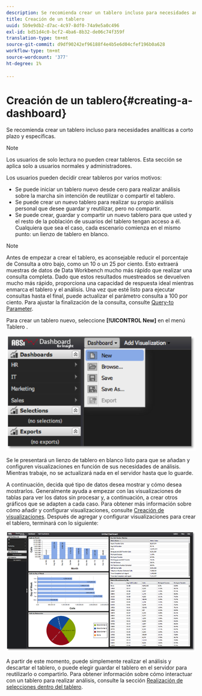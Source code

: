 ```yaml
---
description: Se recomienda crear un tablero incluso para necesidades analíticas a corto plazo y específicas.
title: Creación de un tablero
uuid: 5b9e9db2-d7ac-4c97-8df0-74a9e5a0c496
exl-id: bd51d4c0-bcf2-4ba6-8b32-de06c74f359f
translation-type: tm+mt
source-git-commit: d9df90242ef96188f4e4b5e6d04cfef196b0a628
workflow-type: tm+mt
source-wordcount: '377'
ht-degree: 1%

---
```


# Creación de un tablero{#creating-a-dashboard}

Se recomienda crear un tablero incluso para necesidades analíticas a corto plazo y específicas.

>[!NOTE]
>
>Los usuarios de solo lectura no pueden crear tableros. Esta sección se aplica solo a usuarios normales y administradores.

Los usuarios pueden decidir crear tableros por varios motivos:

* Se puede iniciar un tablero nuevo desde cero para realizar análisis sobre la marcha sin intención de reutilizar o compartir el tablero.
* Se puede crear un nuevo tablero para realizar su propio análisis personal que desee guardar y reutilizar, pero no compartir.
* Se puede crear, guardar y compartir un nuevo tablero para que usted y el resto de la población de usuarios del tablero tengan acceso a él. Cualquiera que sea el caso, cada escenario comienza en el mismo punto: un lienzo de tablero en blanco.

>[!NOTE]
>
>Antes de empezar a crear el tablero, es aconsejable reducir el porcentaje de Consulta a otro bajo, como un 10 o un 25 por ciento. Esto extraerá muestras de datos de Data Workbench mucho más rápido que realizar una consulta completa. Dado que estos resultados muestreados se devuelven mucho más rápido, proporciona una capacidad de respuesta ideal mientras enmarca el tablero y el análisis. Una vez que esté listo para ejecutar consultas hasta el final, puede actualizar el parámetro consulta a 100 por ciento. Para ajustar la finalización de la consulta, consulte [Query-to Parameter](../../../home/c-adobe-data-workbench-dashboard/c-dashboards/c-query-to-parameter.md#concept-33db106e28bc4108bca9e8d0a440d323).

Para crear un tablero nuevo, seleccione **[!UICONTROL New]** en el menú Tablero .

![](assets/new_dashboard.png)

Se le presentará un lienzo de tablero en blanco listo para que se añadan y configuren visualizaciones en función de sus necesidades de análisis. Mientras trabaje, no se actualizará nada en el servidor hasta que lo guarde.

A continuación, decida qué tipo de datos desea mostrar y cómo desea mostrarlos. Generalmente ayuda a empezar con las visualizaciones de tablas para ver los datos sin procesar y, a continuación, a crear otros gráficos que se adapten a cada caso. Para obtener más información sobre cómo añadir y configurar visualizaciones, consulte [Creación de visualizaciones](../../../home/c-adobe-data-workbench-dashboard/c-visualizations/t-creating-visualizations.md#task-c6f1d20fa2484aeeb9a8487625054ecf). Después de agregar y configurar visualizaciones para crear el tablero, terminará con lo siguiente:

![](assets/after_configure.png)

A partir de este momento, puede simplemente realizar el análisis y descartar el tablero, o puede elegir guardar el tablero en el servidor para reutilizarlo o compartirlo. Para obtener información sobre cómo interactuar con un tablero para realizar análisis, consulte la sección [Realización de selecciones dentro del tablero](../../../home/c-adobe-data-workbench-dashboard/c-making-selections-within-the-dashboard/c-making-selections-within-the-dashboard.md#concept-0989862de0044cc4bbfd7f4441275fc4).
